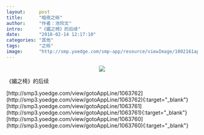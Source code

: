 ```yaml
---
layout:     post
title:      "暗夜之砾"
author:     "作者：池玲文"
intro:      "《媚之椅》的后续"
date:       "2018-02-14 12:17:10"
categories: "其他"
tags:       "之砾"
image:      "http://smp.yoedge.com/smp-app/resource/viewImage/1002161appline.png"
---
```

<div style="text-align: center">
<p><img src="http://smp.yoedge.com/smp-app/resource/viewImage/1002161appline.png"/></p>
</div>
<p class="post-meta">
<span>《媚之椅》的后续</span>
</p>
[http://smp3.yoedge.com/view/gotoAppLine/1063762](http://smp3.yoedge.com/view/gotoAppLine/1063762){:target="_blank"}
[http://smp3.yoedge.com/view/gotoAppLine/1063761](http://smp3.yoedge.com/view/gotoAppLine/1063761){:target="_blank"}
[http://smp3.yoedge.com/view/gotoAppLine/1063760](http://smp3.yoedge.com/view/gotoAppLine/1063760){:target="_blank"}


